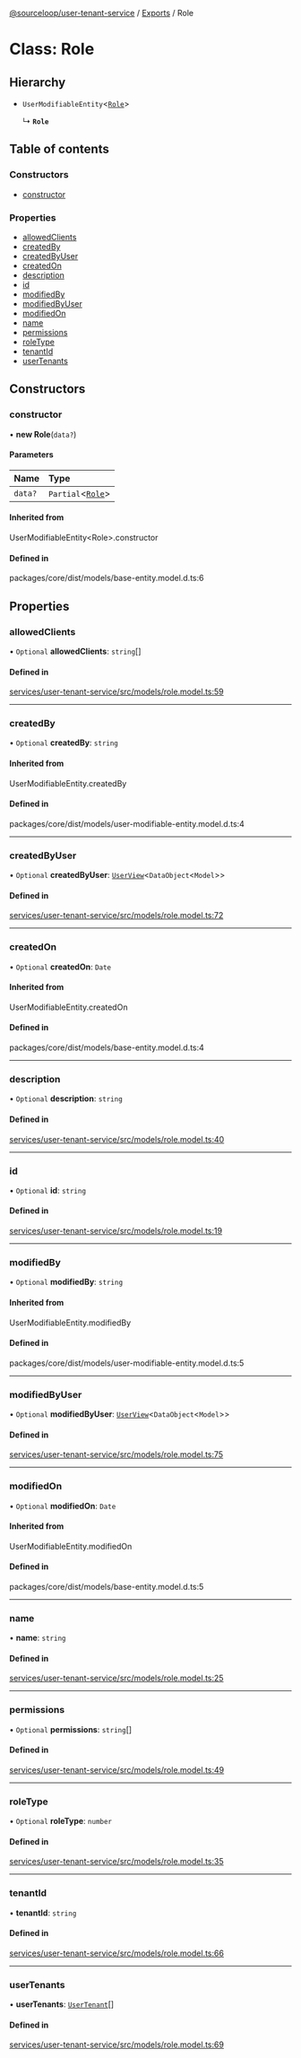 [@sourceloop/user-tenant-service](../README.md) / [Exports](../modules.md) / Role

# Class: Role

## Hierarchy

- `UserModifiableEntity`<[`Role`](Role.md)\>

  ↳ **`Role`**

## Table of contents

### Constructors

- [constructor](Role.md#constructor)

### Properties

- [allowedClients](Role.md#allowedclients)
- [createdBy](Role.md#createdby)
- [createdByUser](Role.md#createdbyuser)
- [createdOn](Role.md#createdon)
- [description](Role.md#description)
- [id](Role.md#id)
- [modifiedBy](Role.md#modifiedby)
- [modifiedByUser](Role.md#modifiedbyuser)
- [modifiedOn](Role.md#modifiedon)
- [name](Role.md#name)
- [permissions](Role.md#permissions)
- [roleType](Role.md#roletype)
- [tenantId](Role.md#tenantid)
- [userTenants](Role.md#usertenants)

## Constructors

### constructor

• **new Role**(`data?`)

#### Parameters

| Name | Type |
| :------ | :------ |
| `data?` | `Partial`<[`Role`](Role.md)\> |

#### Inherited from

UserModifiableEntity<Role\>.constructor

#### Defined in

packages/core/dist/models/base-entity.model.d.ts:6

## Properties

### allowedClients

• `Optional` **allowedClients**: `string`[]

#### Defined in

[services/user-tenant-service/src/models/role.model.ts:59](https://github.com/sourcefuse/loopback4-microservice-catalog/blob/93a7f917/services/user-tenant-service/src/models/role.model.ts#L59)

___

### createdBy

• `Optional` **createdBy**: `string`

#### Inherited from

UserModifiableEntity.createdBy

#### Defined in

packages/core/dist/models/user-modifiable-entity.model.d.ts:4

___

### createdByUser

• `Optional` **createdByUser**: [`UserView`](UserView.md)<`DataObject`<`Model`\>\>

#### Defined in

[services/user-tenant-service/src/models/role.model.ts:72](https://github.com/sourcefuse/loopback4-microservice-catalog/blob/93a7f917/services/user-tenant-service/src/models/role.model.ts#L72)

___

### createdOn

• `Optional` **createdOn**: `Date`

#### Inherited from

UserModifiableEntity.createdOn

#### Defined in

packages/core/dist/models/base-entity.model.d.ts:4

___

### description

• `Optional` **description**: `string`

#### Defined in

[services/user-tenant-service/src/models/role.model.ts:40](https://github.com/sourcefuse/loopback4-microservice-catalog/blob/93a7f917/services/user-tenant-service/src/models/role.model.ts#L40)

___

### id

• `Optional` **id**: `string`

#### Defined in

[services/user-tenant-service/src/models/role.model.ts:19](https://github.com/sourcefuse/loopback4-microservice-catalog/blob/93a7f917/services/user-tenant-service/src/models/role.model.ts#L19)

___

### modifiedBy

• `Optional` **modifiedBy**: `string`

#### Inherited from

UserModifiableEntity.modifiedBy

#### Defined in

packages/core/dist/models/user-modifiable-entity.model.d.ts:5

___

### modifiedByUser

• `Optional` **modifiedByUser**: [`UserView`](UserView.md)<`DataObject`<`Model`\>\>

#### Defined in

[services/user-tenant-service/src/models/role.model.ts:75](https://github.com/sourcefuse/loopback4-microservice-catalog/blob/93a7f917/services/user-tenant-service/src/models/role.model.ts#L75)

___

### modifiedOn

• `Optional` **modifiedOn**: `Date`

#### Inherited from

UserModifiableEntity.modifiedOn

#### Defined in

packages/core/dist/models/base-entity.model.d.ts:5

___

### name

• **name**: `string`

#### Defined in

[services/user-tenant-service/src/models/role.model.ts:25](https://github.com/sourcefuse/loopback4-microservice-catalog/blob/93a7f917/services/user-tenant-service/src/models/role.model.ts#L25)

___

### permissions

• `Optional` **permissions**: `string`[]

#### Defined in

[services/user-tenant-service/src/models/role.model.ts:49](https://github.com/sourcefuse/loopback4-microservice-catalog/blob/93a7f917/services/user-tenant-service/src/models/role.model.ts#L49)

___

### roleType

• `Optional` **roleType**: `number`

#### Defined in

[services/user-tenant-service/src/models/role.model.ts:35](https://github.com/sourcefuse/loopback4-microservice-catalog/blob/93a7f917/services/user-tenant-service/src/models/role.model.ts#L35)

___

### tenantId

• **tenantId**: `string`

#### Defined in

[services/user-tenant-service/src/models/role.model.ts:66](https://github.com/sourcefuse/loopback4-microservice-catalog/blob/93a7f917/services/user-tenant-service/src/models/role.model.ts#L66)

___

### userTenants

• **userTenants**: [`UserTenant`](UserTenant.md)[]

#### Defined in

[services/user-tenant-service/src/models/role.model.ts:69](https://github.com/sourcefuse/loopback4-microservice-catalog/blob/93a7f917/services/user-tenant-service/src/models/role.model.ts#L69)
